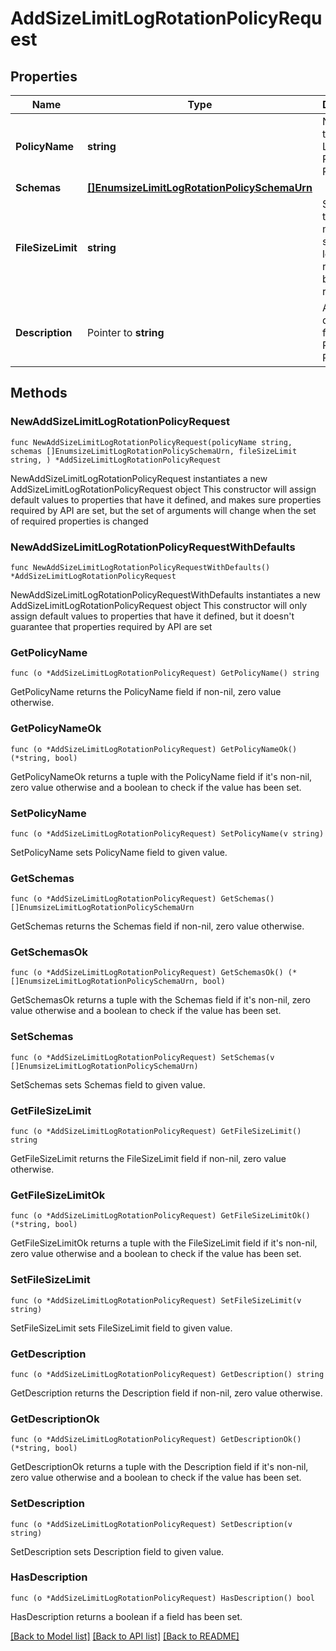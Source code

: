 # AddSizeLimitLogRotationPolicyRequest

## Properties

Name | Type | Description | Notes
------------ | ------------- | ------------- | -------------
**PolicyName** | **string** | Name of the new Log Rotation Policy | 
**Schemas** | [**[]EnumsizeLimitLogRotationPolicySchemaUrn**](EnumsizeLimitLogRotationPolicySchemaUrn.md) |  | 
**FileSizeLimit** | **string** | Specifies the maximum size that a log file can reach before it is rotated. | 
**Description** | Pointer to **string** | A description for this Log Rotation Policy | [optional] 

## Methods

### NewAddSizeLimitLogRotationPolicyRequest

`func NewAddSizeLimitLogRotationPolicyRequest(policyName string, schemas []EnumsizeLimitLogRotationPolicySchemaUrn, fileSizeLimit string, ) *AddSizeLimitLogRotationPolicyRequest`

NewAddSizeLimitLogRotationPolicyRequest instantiates a new AddSizeLimitLogRotationPolicyRequest object
This constructor will assign default values to properties that have it defined,
and makes sure properties required by API are set, but the set of arguments
will change when the set of required properties is changed

### NewAddSizeLimitLogRotationPolicyRequestWithDefaults

`func NewAddSizeLimitLogRotationPolicyRequestWithDefaults() *AddSizeLimitLogRotationPolicyRequest`

NewAddSizeLimitLogRotationPolicyRequestWithDefaults instantiates a new AddSizeLimitLogRotationPolicyRequest object
This constructor will only assign default values to properties that have it defined,
but it doesn't guarantee that properties required by API are set

### GetPolicyName

`func (o *AddSizeLimitLogRotationPolicyRequest) GetPolicyName() string`

GetPolicyName returns the PolicyName field if non-nil, zero value otherwise.

### GetPolicyNameOk

`func (o *AddSizeLimitLogRotationPolicyRequest) GetPolicyNameOk() (*string, bool)`

GetPolicyNameOk returns a tuple with the PolicyName field if it's non-nil, zero value otherwise
and a boolean to check if the value has been set.

### SetPolicyName

`func (o *AddSizeLimitLogRotationPolicyRequest) SetPolicyName(v string)`

SetPolicyName sets PolicyName field to given value.


### GetSchemas

`func (o *AddSizeLimitLogRotationPolicyRequest) GetSchemas() []EnumsizeLimitLogRotationPolicySchemaUrn`

GetSchemas returns the Schemas field if non-nil, zero value otherwise.

### GetSchemasOk

`func (o *AddSizeLimitLogRotationPolicyRequest) GetSchemasOk() (*[]EnumsizeLimitLogRotationPolicySchemaUrn, bool)`

GetSchemasOk returns a tuple with the Schemas field if it's non-nil, zero value otherwise
and a boolean to check if the value has been set.

### SetSchemas

`func (o *AddSizeLimitLogRotationPolicyRequest) SetSchemas(v []EnumsizeLimitLogRotationPolicySchemaUrn)`

SetSchemas sets Schemas field to given value.


### GetFileSizeLimit

`func (o *AddSizeLimitLogRotationPolicyRequest) GetFileSizeLimit() string`

GetFileSizeLimit returns the FileSizeLimit field if non-nil, zero value otherwise.

### GetFileSizeLimitOk

`func (o *AddSizeLimitLogRotationPolicyRequest) GetFileSizeLimitOk() (*string, bool)`

GetFileSizeLimitOk returns a tuple with the FileSizeLimit field if it's non-nil, zero value otherwise
and a boolean to check if the value has been set.

### SetFileSizeLimit

`func (o *AddSizeLimitLogRotationPolicyRequest) SetFileSizeLimit(v string)`

SetFileSizeLimit sets FileSizeLimit field to given value.


### GetDescription

`func (o *AddSizeLimitLogRotationPolicyRequest) GetDescription() string`

GetDescription returns the Description field if non-nil, zero value otherwise.

### GetDescriptionOk

`func (o *AddSizeLimitLogRotationPolicyRequest) GetDescriptionOk() (*string, bool)`

GetDescriptionOk returns a tuple with the Description field if it's non-nil, zero value otherwise
and a boolean to check if the value has been set.

### SetDescription

`func (o *AddSizeLimitLogRotationPolicyRequest) SetDescription(v string)`

SetDescription sets Description field to given value.

### HasDescription

`func (o *AddSizeLimitLogRotationPolicyRequest) HasDescription() bool`

HasDescription returns a boolean if a field has been set.


[[Back to Model list]](../README.md#documentation-for-models) [[Back to API list]](../README.md#documentation-for-api-endpoints) [[Back to README]](../README.md)


